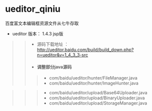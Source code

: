 # ueditor_qiniu
百度富文本编辑框资源文件从七牛存取 

* ueditor 版本： 1.4.3 jsp版
>>- 源码下载地址 ：http://ueditor.baidu.com/build/build_down.php?n=ueditor&v=1_4_3_3-src
>>- #### 调整部分java源码
>>>- com/baidu/ueditor/hunter/FileManager.java
>>>- com/baidu/ueditor/hunter/ImageHunter.java

>>>- com/baidu/ueditor/upload/Base64Uploader.java
>>>- com/baidu/ueditor/upload/BinaryUploader.java
>>>- com/baidu/ueditor/upload/StorageManager.java
